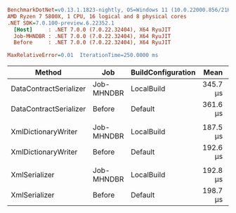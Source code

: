 ``` ini

BenchmarkDotNet=v0.13.1.1823-nightly, OS=Windows 11 (10.0.22000.856/21H2)
AMD Ryzen 7 5800X, 1 CPU, 16 logical and 8 physical cores
.NET SDK=7.0.100-preview.6.22352.1
  [Host]     : .NET 7.0.0 (7.0.22.32404), X64 RyuJIT
  Job-MHNDBR : .NET 7.0.0 (7.0.22.32404), X64 RyuJIT
  Before     : .NET 7.0.0 (7.0.22.32404), X64 RyuJIT

MaxRelativeError=0.01  IterationTime=250.0000 ms  

```
|                 Method |        Job | BuildConfiguration |     Mean |   Error |  StdDev | Ratio | RatioSD |
|----------------------- |----------- |------------------- |---------:|--------:|--------:|------:|--------:|
| DataContractSerializer | Job-MHNDBR |         LocalBuild | 345.7 μs | 3.45 μs | 4.36 μs |  0.95 |    0.01 |
| DataContractSerializer |     Before |            Default | 361.6 μs | 1.97 μs | 1.75 μs |  1.00 |    0.00 |
|                        |            |                    |          |         |         |       |         |
|    XmlDictionaryWriter | Job-MHNDBR |         LocalBuild | 187.5 μs | 0.84 μs | 0.74 μs |  0.97 |    0.01 |
|    XmlDictionaryWriter |     Before |            Default | 192.6 μs | 1.16 μs | 1.03 μs |  1.00 |    0.00 |
|                        |            |                    |          |         |         |       |         |
|          XmlSerializer | Job-MHNDBR |         LocalBuild | 192.8 μs | 1.17 μs | 1.03 μs |  0.98 |    0.02 |
|          XmlSerializer |     Before |            Default | 198.7 μs | 1.95 μs | 3.03 μs |  1.00 |    0.00 |
